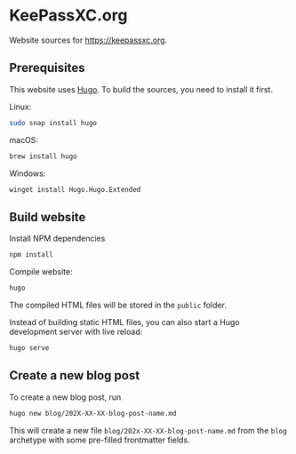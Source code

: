 # KeePassXC.org

Website sources for https://keepassxc.org.

## Prerequisites

This website uses [Hugo](https://gohugo.io/). To build the sources, you need to install it first.

Linux:
```bash
sudo snap install hugo
```

macOS:
```bash
brew install hugo
```

Windows:
```bash
winget install Hugo.Hugo.Extended
```

## Build website

Install NPM dependencies
```bash
npm install
```

Compile website:
```bash
hugo
```

The compiled HTML files will be stored in the `public` folder.

Instead of building static HTML files, you can also start a Hugo development server with live reload:
```bash
hugo serve
```

## Create a new blog post

To create a new blog post, run

```bash
hugo new blog/202X-XX-XX-blog-post-name.md
```

This will create a new file `blog/202x-XX-XX-blog-post-name.md` from the `blog` archetype with some pre-filled frontmatter fields.

